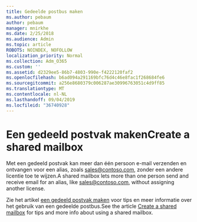 ```yaml
---
title: Gedeelde postbus maken
ms.author: pebaum
author: pebaum
manager: mnirkhe
ms.date: 2/25/2018
ms.audience: Admin
ms.topic: article
ROBOTS: NOINDEX, NOFOLLOW
localization_priority: Normal
ms.collection: Adm_O365
ms.custom: ''
ms.assetid: d2329ee5-86b7-4803-990e-f4222120faf2
ms.openlocfilehash: b6ad094a291169bfc76d4c46e8fac1f268684fe6
ms.sourcegitcommit: a256e8680379c006287ae30996763051c4d9ff85
ms.translationtype: MT
ms.contentlocale: nl-NL
ms.lasthandoff: 09/04/2019
ms.locfileid: "36740928"
---
```

# <a name="create-a-shared-mailbox"></a><span data-ttu-id="86446-102">Een gedeeld postvak maken</span><span class="sxs-lookup"><span data-stu-id="86446-102">Create a shared mailbox</span></span>

<span data-ttu-id="86446-103">Met een gedeeld postvak kan meer dan één persoon e-mail verzenden en ontvangen voor een alias, zoals sales@contoso.com, zonder een andere licentie toe te wijzen.</span><span class="sxs-lookup"><span data-stu-id="86446-103">A shared mailbox lets more than one person send and receive email for an alias, like sales@contoso.com, without assigning another license.</span></span> 

<span data-ttu-id="86446-104">Zie het artikel [een gedeeld postvak maken](https://docs.microsoft.com/office365/admin/email/create-a-shared-mailbox) voor tips en meer informatie over het gebruik van een gedeelde postbus.</span><span class="sxs-lookup"><span data-stu-id="86446-104">See the article [Create a shared mailbox](https://docs.microsoft.com/office365/admin/email/create-a-shared-mailbox) for tips and more info about using a shared mailbox.</span></span> 
  

